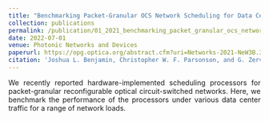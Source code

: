 ```yaml
---
title: "Benchmarking Packet-Granular OCS Network Scheduling for Data Center Traffic Traces"
collection: publications
permalink: /publication/01_2021_benchmarking_packet_granular_ocs_network_scheduling_for_data_center_traffic_traces
date: 2022-07-01
venue: Photonic Networks and Devices
paperurl: https://opg.optica.org/abstract.cfm?uri=Networks-2021-NeW3B.3
citation: 'Joshua L. Benjamin, Christopher W. F. Parsonson, and G. Zervas &quot;Benchmarking Packet-Granular OCS Network Scheduling for Data Center Traffic Traces&quot;, Photonic Networks and Devices, 2021'
---
```

<div style="text-align: justify"> 
We recently reported hardware-implemented scheduling processors for
packet-granular reconfigurable optical circuit-switched networks. Here, we
benchmark the performance of the processors under various data center traffic
for a range of network loads.
</div>

<!--
   -[View paper here](https://arxiv.org/abs/2205.14345?context=cs)
   -->

